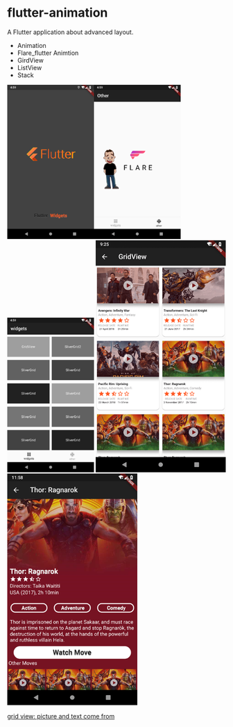 # flutter-animation

A  Flutter application about advanced layout.

- Animation
- Flare_flutter Animtion  
- GirdView
- ListView
- Stack   

<img src="./screen_shot/welcome_screen.png" width="200"><img src="./screen_shot/flare_animation.png" width="200"><img src="./screen_shot/widget_screen.png" width="200">
<img src="./screen_shot/grid_view_screen.png" width="300"> <img src="./screen_shot/grid_view_detail_screen.png" width="300">

[grid view: picture and text come from ](https://github.com/flutter-devs/flutter_gridview_demo)  
